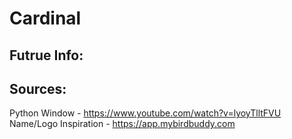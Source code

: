 # Cardinal
## Futrue Info:

## Sources:
Python Window - https://www.youtube.com/watch?v=lyoyTlltFVU
Name/Logo Inspiration - https://app.mybirdbuddy.com
